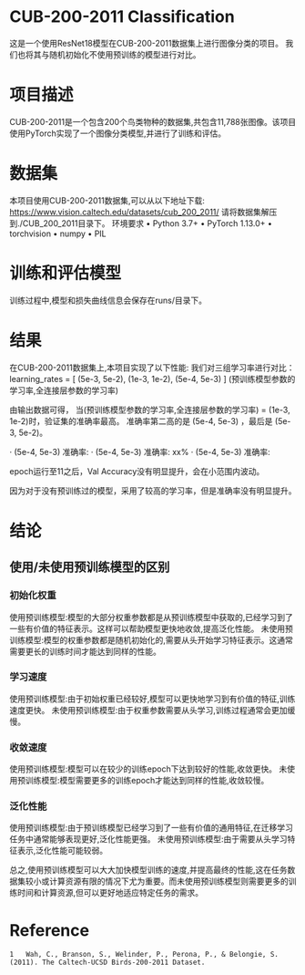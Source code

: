 # CUB-200-2011 Classification
这是一个使用ResNet18模型在CUB-200-2011数据集上进行图像分类的项目。
我们也将其与随机初始化不使用预训练的模型进行对比。

# 项目描述
CUB-200-2011是一个包含200个鸟类物种的数据集,共包含11,788张图像。该项目使用PyTorch实现了一个图像分类模型,并进行了训练和评估。

# 数据集
本项目使用CUB-200-2011数据集,可以从以下地址下载:
https://www.vision.caltech.edu/datasets/cub_200_2011/
请将数据集解压到./CUB_200_2011目录下。
环境要求
	•	Python 3.7+
	•	PyTorch 1.13.0+
	•	torchvision
	•	numpy
	•	PIL
 
# 训练和评估模型
训练过程中,模型和损失曲线信息会保存在runs/目录下。

# 结果
在CUB-200-2011数据集上,本项目实现了以下性能:
我们对三组学习率进行对比：
learning_rates = [
    (5e-3, 5e-2),
    (1e-3, 1e-2),
    (5e-4, 5e-3)
]
(预训练模型参数的学习率,全连接层参数的学习率)

由输出数据可得，
当(预训练模型参数的学习率,全连接层参数的学习率) = (1e-3, 1e-2)时，验证集的准确率最高。
准确率第二高的是 (5e-4, 5e-3) ，最后是 (5e-3, 5e-2)。

· (5e-4, 5e-3) 准确率: 
· (5e-4, 5e-3) 准确率: xx%
· (5e-4, 5e-3) 准确率: 

epoch运行至11之后，Val Accuracy没有明显提升，会在小范围内波动。

因为对于没有预训练过的模型，采用了较高的学习率，但是准确率没有明显提升。

# 结论
## 使用/未使用预训练模型的区别
### 初始化权重
使用预训练模型:模型的大部分权重参数都是从预训练模型中获取的,已经学习到了一些有价值的特征表示。这样可以帮助模型更快地收敛,提高泛化性能。
未使用预训练模型:模型的权重参数都是随机初始化的,需要从头开始学习特征表示。这通常需要更长的训练时间才能达到同样的性能。
### 学习速度
使用预训练模型:由于初始权重已经较好,模型可以更快地学习到有价值的特征,训练速度更快。
未使用预训练模型:由于权重参数需要从头学习,训练过程通常会更加缓慢。
### 收敛速度
使用预训练模型:模型可以在较少的训练epoch下达到较好的性能,收敛更快。
未使用预训练模型:模型需要更多的训练epoch才能达到同样的性能,收敛较慢。
### 泛化性能
使用预训练模型:由于预训练模型已经学习到了一些有价值的通用特征,在迁移学习任务中通常能够表现更好,泛化性能更强。
未使用预训练模型:由于需要从头学习特征表示,泛化性能可能较弱。

总之,使用预训练模型可以大大加快模型训练的速度,并提高最终的性能,这在任务数据集较小或计算资源有限的情况下尤为重要。而未使用预训练模型则需要更多的训练时间和计算资源,但可以更好地适应特定任务的需求。

# Reference
	1	Wah, C., Branson, S., Welinder, P., Perona, P., & Belongie, S. (2011). The Caltech-UCSD Birds-200-2011 Dataset.
